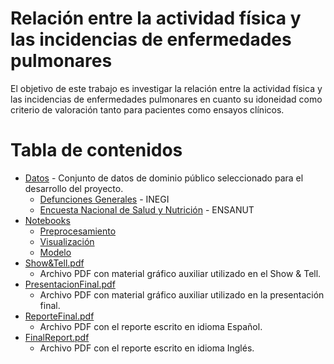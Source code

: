 # Relación entre la actividad física y las incidencias de enfermedades pulmonares
El objetivo de este trabajo es investigar la relación entre la actividad física y las incidencias de enfermedades pulmonares en cuanto su idoneidad como criterio de valoración tanto para pacientes como ensayos clínicos. 

# Tabla de contenidos

* [Datos](Datos) - Conjunto de datos de dominio público seleccionado para el desarrollo del proyecto.
  * [Defunciones Generales](Datos/DefuncionesGenerales) - INEGI
  * [Encuesta Nacional de Salud y Nutrición](Datos/EncuestaNacionalDeSaludYNutricion) - ENSANUT
* [Notebooks](Notebooks)
  * [Preprocesamiento](Notebooks/Preprocesamiento)
  * [Visualización](Notebooks/Visualizacion)
  * [Modelo](Notebooks/Modelo)
* [Show&Tell.pdf](Show&Tell.pdf) 
  * Archivo PDF con material gráfico auxiliar utilizado en el Show & Tell.
* [PresentacionFinal.pdf](PresentacionFinal.pdf) 
  * Archivo PDF con material gráfico auxiliar utilizado en la presentación final.
* [ReporteFinal.pdf](ReporteFinal.pdf) 
  * Archivo PDF con el reporte escrito en idioma Español.
* [FinalReport.pdf](FinalReport.pdf) 
  * Archivo PDF con el reporte escrito en idioma Inglés.
